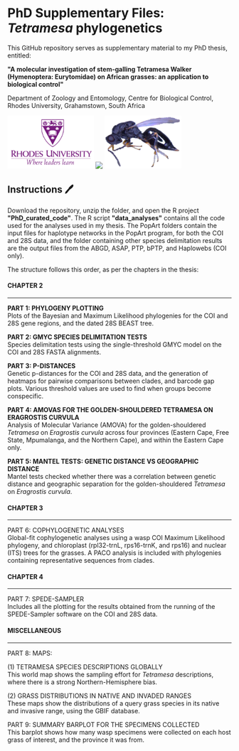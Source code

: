 # PhD Supplementary Files: *Tetramesa* phylogenetics

This GitHub repository serves as supplementary material to my PhD thesis, entitled:

**"A molecular investigation of stem-galling Tetramesa Walker (Hymenoptera: Eurytomidae) on African grasses: an application to biological control"**

Department of Zoology and Entomology, Centre for Biological Control, Rhodes University, Grahamstown, South Africa

<img src="https://github.com/clarkevansteenderen/PhD_files/blob/main/rhodes_logo.png" height = 120>
<img src="https://github.com/clarkevansteenderen/PhD_files/blob/main/cbc.png" height = 120>

<img src="https://github.com/clarkevansteenderen/PhD_files/blob/main/tetramesa.png" height = 120>

## Instructions :pen:

Download the repository, unzip the folder, and open the R project **"PhD_curated_code"**. The R script **"data_analyses"** contains all the code used for the analyses used in my thesis. The PopArt folders contain the input files for haplotype networks in the PopArt program, for both the COI and 28S data, and the folder containing other species delimitation results are the output files from the ABGD, ASAP, PTP, bPTP, and Haplowebs (COI only).

The structure follows this order, as per the chapters in the thesis:

#### CHAPTER 2
--- 

**PART 1: PHYLOGENY PLOTTING**    
Plots of the Bayesian and Maximum Likelihood phylogenies for the COI and 28S gene regions, and the dated 28S BEAST tree.

**PART 2: GMYC SPECIES DELIMITATION TESTS**   
Species delimitation tests using the single-threshold GMYC model on the COI and 28S FASTA alignments.

**PART 3: P-DISTANCES**   
Genetic p-distances for the COI and 28S data, and the generation of heatmaps for pairwise comparisons between clades, and barcode gap plots. Various threshold values are used to find when groups become conspecific.

**PART 4: AMOVAS FOR THE GOLDEN-SHOULDERED TETRAMESA ON ERAGROSTIS CURVULA**      
Analysis of Molecular Variance (AMOVA) for the golden-shouldered *Tetramesa* on *Eragrostis curvula* across four provinces (Eastern Cape, Free State, Mpumalanga, and the Northern Cape), and within the Eastern Cape only.

**PART 5: MANTEL TESTS: GENETIC DISTANCE VS GEOGRAPHIC DISTANCE**   
Mantel tests checked whether there was a correlation between genetic distance and geographic separation for the golden-shouldered *Tetramesa* on *Eragrostis curvula*.

#### CHAPTER 3
--- 

PART 6: COPHYLOGENETIC ANALYSES    
Global-fit cophylogenetic analyses using a wasp COI Maximum Likelihood phylogeny, and chloroplast (rpl32-trnL, rps16-trnK, and rps16) and nuclear (ITS) trees for the grasses. A PACO analysis is included with phylogenies containing representative sequences from clades. 

#### CHAPTER 4
---

PART 7: SPEDE-SAMPLER   
Includes all the plotting for the results obtained from the running of the SPEDE-Sampler software on the COI and 28S data.

#### MISCELLANEOUS
--- 

PART 8: MAPS: 

(1) TETRAMESA SPECIES DESCRIPTIONS GLOBALLY     
This world map shows the sampling effort for *Tetramesa* descriptions, where there is a strong Northern-Hemisphere bias.

(2) GRASS DISTRIBUTIONS IN NATIVE AND INVADED RANGES   
These maps show the distributions of a query grass species in its native and invasive range, using the GBIF database.

PART 9: SUMMARY BARPLOT FOR THE SPECIMENS COLLECTED    
This barplot shows how many wasp specimens were collected on each host grass of interest, and the province it was from.
